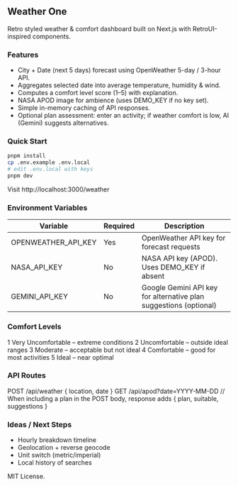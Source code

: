 ## Weather One

Retro styled weather & comfort dashboard built on Next.js with RetroUI-inspired components.

### Features

- City + Date (next 5 days) forecast using OpenWeather 5-day / 3-hour API.
- Aggregates selected date into average temperature, humidity & wind.
- Computes a comfort level score (1–5) with explanation.
- NASA APOD image for ambience (uses DEMO_KEY if no key set).
- Simple in-memory caching of API responses.
- Optional plan assessment: enter an activity; if weather comfort is low, AI (Gemini) suggests alternatives.

### Quick Start

```bash
pnpm install
cp .env.example .env.local
# edit .env.local with keys
pnpm dev
```

Visit http://localhost:3000/weather

### Environment Variables

| Variable            | Required | Description                                                       |
| ------------------- | -------- | ----------------------------------------------------------------- |
| OPENWEATHER_API_KEY | Yes      | OpenWeather API key for forecast requests                         |
| NASA_API_KEY        | No       | NASA API key (APOD). Uses DEMO_KEY if absent                      |
| GEMINI_API_KEY      | No       | Google Gemini API key for alternative plan suggestions (optional) |

### Comfort Levels

1 Very Uncomfortable – extreme conditions
2 Uncomfortable – outside ideal ranges
3 Moderate – acceptable but not ideal
4 Comfortable – good for most activities
5 Ideal – near optimal

### API Routes

POST /api/weather { location, date }
GET /api/apod?date=YYYY-MM-DD
// When including a plan in the POST body, response adds { plan, suitable, suggestions }

### Ideas / Next Steps

- Hourly breakdown timeline
- Geolocation + reverse geocode
- Unit switch (metric/imperial)
- Local history of searches

MIT License.
